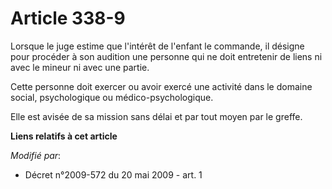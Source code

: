 # Article 338-9

Lorsque le juge estime que l'intérêt de l'enfant le commande, il désigne pour procéder à son audition une personne qui ne
doit entretenir de liens ni avec le mineur ni avec une partie. 

Cette personne doit exercer ou avoir exercé une activité dans le domaine social, psychologique ou médico-psychologique. 

Elle est avisée de sa mission sans délai et par tout moyen par le greffe.

**Liens relatifs à cet article**

_Modifié par_:

  - Décret n°2009-572 du 20 mai 2009 - art. 1
